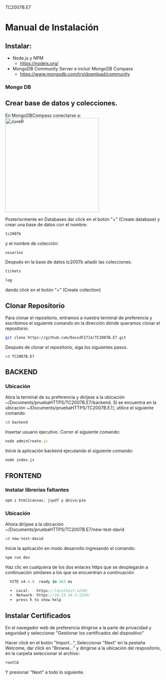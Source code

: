 TC2007B.E7
# Manual de Instalación

## Instalar:
- Node.js y NPM
  - https://nodejs.org/
- MongoDB Community Server e incluir MongoDB Compass
  - https://www.mongodb.com/try/download/community
 
### Mongo DB 

## Crear base de datos y colecciones. 
En MongoDBCompass conectarse a:
<img src="https://i.gyazo.com/98683b88349dc79ff9c46af5220a1519.png" alt="JuveR" width="300px">

Posteriormente en Databases dar click en el botón "+" (Create database)
y crear una base de datos con el nombre:
```sh
tc2007b 
```
y el nombre de colección:
```sh
usuarios
```
Después en la base de datos tc2007b añadir las colecciones:
```sh
tickets
```
```sh
log
```
dando click en el botón "+" (Create collection)


## Clonar Repositorio 

Para clonar el repositorio, entramos a nuestra terminal de preferencia y escribimos el siguiente comando en la dirección dónde queramos clonar el repositorio:

```sh
git clone https://github.com/DavidF2714/TC2007B.E7.git
```

Después de clonar el repositorio, siga los siguientes pasos.

```sh
cd TC2007B.E7
```

## BACKEND 

### Ubicación

Abra la terminal de su preferencia y diríjase a la ubicación ~/Documents/pruebaHTTPS/TC2007B.E7/backend.
Si se encuentra en la ubicación ~/Documents/pruebaHTTPS/TC2007B.E7/, utilice el siguiente comando:

```sh
cd backend
```

Insertar usuario ejecutivo.
Correr el siguiente comando:

```js
node adminCreate.js
```

Inicie la aplicación backend ejecutando el siguiente comando:

```sh
node index.js
```

## FRONTEND

### Instalar librerias faltantes

```js
npm i html2canvas, jspdf y @nivo/pie
```

### Ubicación

Ahora dirijase a la ubicación ~/Documents/pruebaHTTPS/TC2007B.E7/new-test-david
```sh
cd new-test-david
```

Inicie la aplicación en modo desarrollo ingresando el comando:

```sh
npm run dev
```

Haz clic en cualquiera de los dos enlaces https que se desplegarán a continuación similares a los que se encuentran a continuación:

```js
  VITE v4.4.9  ready in 443 ms

  ➜  Local:   https://localhost:1234/
  ➜  Network: https://10.23.34.5:1234/
  ➜  press h to show help
```

## Instalar Certificados 

En el navegador web de preferencia dirigirse a la parte de privacidad y seguridad y seleccionar "Gestionar los certificados del dispositivo"

Hacer click en el botón "Import...", Seleccionar "Next" en la pestaña Welcome, dar click en "Browse..." y dirigirse a la ubicación del respositorio, en la carpeta seleccionar el archivo:

```sh
rootCA
```
Y presionar "Next" a todo lo siguiente.

